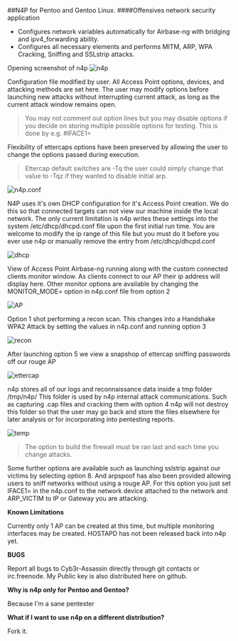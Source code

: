 ##N4P for Pentoo and Gentoo Linux.
####Offensives network security application

* Configures network variables automatically for Airbase-ng with bridging and ipv4_forwarding ability.
* Configures all necessary elements and performs MITM, ARP, WPA Cracking, Sniffing and SSLstrip attacks.

Opening screenshot of n4p
![n4p](http://i.imgur.com/RGdtLR8.png)

Configuration file modified by user. All Access Point options, devices, and attacking methods are set here.
The user may modify options before launching new attacks without interrupting current attack, as long as the current attack window remains open.

> You may not comment out option lines but you may disable options if you decide on storing multiple possible options for testing.
> This is done by e.g. #IFACE1\=

Flexibility of ettercaps options have been preserved by allowing the user to change the options passed during execution.

> Ettercap default switches are -Tq the user could simply change that value to -Tqz if they wanted to disable initial arp.

![n4p.conf](http://i.imgur.com/gZ0aV5H.png)

N4P uses it's own DHCP configuration for it's Access Point creation. We do this so that connected targets can not view our machine inside the local network.
The only current limitation is n4p writes these settings into the system /etc/dhcp/dhcpd.conf file upon the first initial run time.
You are welcome to modify the ip range of this file but you must do it before you ever use n4p or manually remove the entry from /etc/dhcp/dhcpd.conf

![dhcp](http://i.imgur.com/xRtUt3y.png)

View of Access Point Airbase-ng running along with the custom connected clients monitor window. As clients connect to our AP their ip address will display here.
Other monitor options are available by changing the MONITOR_MODE= option in n4p.conf file from option 2

![AP](http://i.imgur.com/ORe3sma.png)

Option 1 shot performing a recon scan. This changes into a Handshake WPA2 Attack by setting the values in n4p.conf and running option 3

![recon](http://i.imgur.com/jwHZMOK.png)

After launching option 5 we view a snapshop of ettercap sniffing passwords off our rouge AP

![ettercap](http://i.imgur.com/AAqPNwE.png)

n4p stores all of our logs and reconnaissance data inside a tmp folder /tmp/n4p/
This folder is used by n4p internal attack communications. Such as capturing .cap files and cracking them with option 4
n4p will not destroy this folder so that the user may go back and store the files elsewhere for later analysis or for incorporating into pentesting reports.

![temp](http://i.imgur.com/t4JZKRP.png)

> The option to build the firewall must be ran last and each time you change attacks.

Some further options are available such as launching sslstrip against our victims by selecting option 8. And arpspoof has also been provided
allowing users to sniff networks without using a rouge AP. For this option you just set IFACE1= in the n4p.conf to the 
network device attached to the network and ARP_VICTIM to IP or Gateway you are attacking.

**Known Limitations**

Currently only 1 AP can be created at this time, but multiple monitoring interfaces may be created.
HOSTAPD has not been released back into n4p yet.

**BUGS**

Report all bugs to Cyb3r-Assassin directly through git contacts or irc.freenode. My Public key is also distributed here on github.

**Why is n4p only for Pentoo and Gentoo?**

Because I'm a sane pentester

**What if I want to use n4p on a different distribution?**

Fork it.